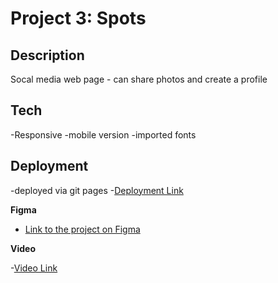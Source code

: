 # Project 3: Spots

## Description

Socal media web page - can share photos and create a profile

## Tech

-Responsive
-mobile version
-imported fonts

## Deployment

-deployed via git pages -[Deployment Link](https://beccaenz.github.io/se_project_spots/)

**Figma**

- [Link to the project on Figma](https://www.figma.com/file/BBNm2bC3lj8QQMHlnqRsga/Sprint-3-Project-%E2%80%94-Spots?type=design&node-id=2%3A60&mode=design&t=afgNFybdorZO6cQo-1)

**Video**

-[Video Link](https://drive.google.com/file/d/1fJquEVFYA-KSeVCZkyt5T6CQvwgox5Iw/view?usp=sharing)



